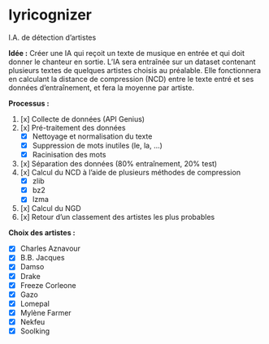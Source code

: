 # lyricognizer
I.A. de détection d’artistes

**Idée :**
Créer une IA qui reçoit un texte de musique en entrée et qui doit donner le chanteur en sortie. L’IA sera entraînée sur un dataset contenant plusieurs textes de quelques artistes choisis au préalable. Elle fonctionnera en calculant la distance de compression (NCD) entre le texte entré et ses données d’entraînement, et fera la moyenne par artiste.

**Processus :**
1. [x] Collecte de données (API Genius)
2. [x] Pré-traitement des données 
    - [x] Nettoyage et normalisation du texte
    - [x] Suppression de mots inutiles (le, la, ...) 
    - [x] Racinisation des mots
3. [x] Séparation des données (80% entraînement, 20% test)
4. [x] Calcul du NCD à l’aide de plusieurs méthodes de compression
    - [x] zlib
    - [x] bz2
    - [x] lzma
5. [x] Calcul du NGD
5. [x] Retour d’un classement des artistes les plus probables

**Choix des artistes :**
- [x] Charles Aznavour
- [x] B.B. Jacques
- [x] Damso
- [x] Drake
- [x] Freeze Corleone
- [x] Gazo
- [x] Lomepal
- [x] Mylène Farmer
- [x] Nekfeu
- [x] Soolking
